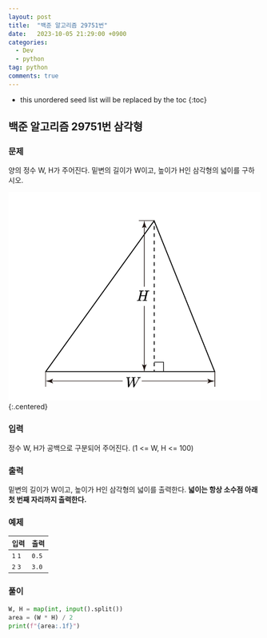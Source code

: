 ```yaml
---
layout: post
title:  "백준 알고리즘 29751번"
date:   2023-10-05 21:29:00 +0900
categories: 
  - Dev
  - python
tag: python
comments: true
---
```


* this unordered seed list will be replaced by the toc
{:toc}

## 백준 알고리즘 29751번 삼각형

### 문제

양의 정수 W, H가 주어진다. 밑변의 길이가 W이고, 높이가 H인 삼각형의 넓이를 구하시오.

![삼각형](../../assets/img/python/baekjoon_29751.png){:.centered}

### 입력

정수 W, H가 공백으로 구분되어 주어진다. (1 <= W, H <= 100)

### 출력

밑변의 길이가 W이고, 높이가 H인 삼각형의 넓이를 출력한다. **넓이는 항상 소수점 아래 첫 번째 자리까지 출력한다.**

### 예제

| 입력 | 출력 |
| --- | --- |
| `1` `1` | `0.5` |
| `2` `3` | `3.0` |

### 풀이

```py
W, H = map(int, input().split())
area = (W * H) / 2
print(f"{area:.1f}")
```